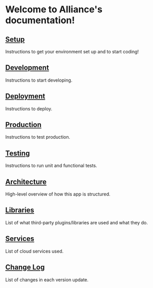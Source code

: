 # Welcome to Alliance's documentation!

## [Setup](setup.md)

Instructions to get your environment set up and to start coding!

## [Development](development.md)

Instructions to start developing.

## [Deployment](deployment.md)

Instructions to deploy.

## [Production](production.md)

Instructions to test production.

## [Testing](testing.md)

Instructions to run unit and functional tests.

## [Architecture](architecture.md)

High-level overview of how this app is structured.

## [Libraries](libraries.md)

List of what third-party plugins/libraries are used and what they do.

## [Services](services.md)

List of cloud services used.

## [Change Log](changelog.md)

List of changes in each version update.
